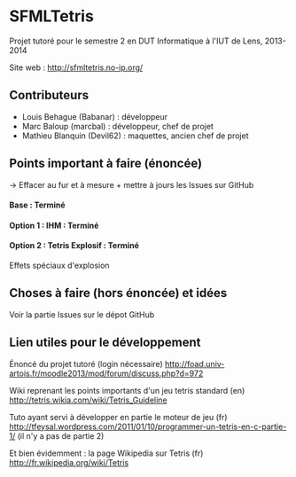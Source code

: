 SFMLTetris
==========

Projet tutoré pour le semestre 2 en DUT Informatique à l'IUT de Lens, 2013-2014

Site web : http://sfmltetris.no-ip.org/

Contributeurs
------------

- Louis Behague (Babanar) : développeur
- Marc Baloup (marcbal) : développeur, chef de projet
- Mathieu Blanquin (Devil62) : maquettes, ancien chef de projet



Points important à faire (énoncée)
----------------------------------
-> Effacer au fur et à mesure + mettre à jours les Issues sur GitHub

#### Base : Terminé

#### Option 1 : IHM : Terminé

#### Option 2 : Tetris Explosif : Terminé
Effets spéciaux d'explosion


Choses à faire (hors énoncée) et idées
--------------

Voir la partie Issues sur le dépot GitHub



Lien utiles pour le développement
-----------------------------

Énoncé du projet tutoré (login nécessaire)
http://foad.univ-artois.fr/moodle2013/mod/forum/discuss.php?d=972

Wiki reprenant les points importants d'un jeu tetris standard (en)
http://tetris.wikia.com/wiki/Tetris_Guideline

Tuto ayant servi à développer en partie le moteur de jeu (fr)
http://tfeysal.wordpress.com/2011/01/10/programmer-un-tetris-en-c-partie-1/
(il n'y a pas de partie 2)

Et bien évidemment : la page Wikipedia sur Tetris (fr)
http://fr.wikipedia.org/wiki/Tetris
